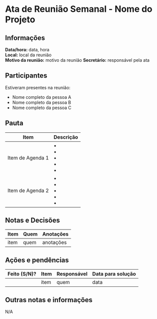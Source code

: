 # Ata de Reunião Semanal - Nome do Projeto

## Informações
**Data/hora:** data, hora  
**Local:** local da reunião  
**Motivo da reunião:** motivo da reunião
**Secretário:** responsável pela ata  

## Participantes
Estiveram presentes na reunião:
- Nome completo da pessoa A
- Nome completo da pessoa B
- Nome completo da pessoa C

## Pauta

Item | Descrição
---- | ----
Item de Agenda 1 | • <br>• <br>• <br>• <br>• 
Item de Agenda 2 | • <br>• <br>• <br>• <br>• 

## Notas e Decisões
Item | Quem | Anotações |
---- | ---- | ---- |
item | quem | anotações |


## Ações e pendências
| Feito (S/N)? | Item | Responsável | Data para solução |
| ---- | ---- | ---- | ---- |
| | item | quem | data |

## Outras notas e informações
N/A

